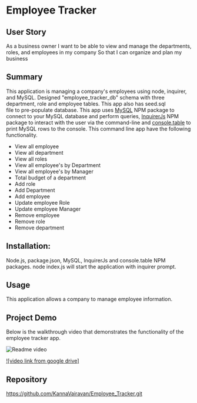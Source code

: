 # Employee Tracker

## User Story

As a business owner
I want to be able to view and manage the departments, roles, and employees in my company
So that I can organize and plan my business

## Summary

This application is managing a company's employees using node, inquirer, and MySQL. Designed "employee_tracker_db" schema with three department, role and employee tables. This app also has seed.sql  
file to pre-populate database. This app uses [MySQL](https://www.npmjs.com/package/mysql) NPM package to connect to your MySQL database and perform queries, [InquirerJs](https://www.npmjs.com/package/inquirer/v/0.2.3) NPM package to interact with the user via the command-line and [console.table](https://www.npmjs.com/package/console.table) to print MySQL rows to the console.
This command line app have the following functionality.

- View all employee
- View all department
- View all roles
- View all employee's by Department
- View all employee's by Manager
- Total budget of a department
- Add role
- Add Department
- Add employee
- Update employee Role
- Update employee Manager
- Remove employee
- Remove role
- Remove department

## Installation:

Node.js, package.json, MySQL, InquirerJs and console.table NPM packages.
node index.js will start the application with inquirer prompt.

## Usage

This application allows a company to manage employee information.

## Project Demo

Below is the walkthrough video that demonstrates the functionality of the employee tracker app.<br/>

<img src="./assets/employeeTracker.gif" alt="Readme video"  >

[![video link from google drive]](https://drive.google.com/file/d/1AKsraQtF_XhyDFpcQEMcVxKLRoE5wQHv/view)

## Repository

https://github.com/KannaVairavan/Employee_Tracker.git
